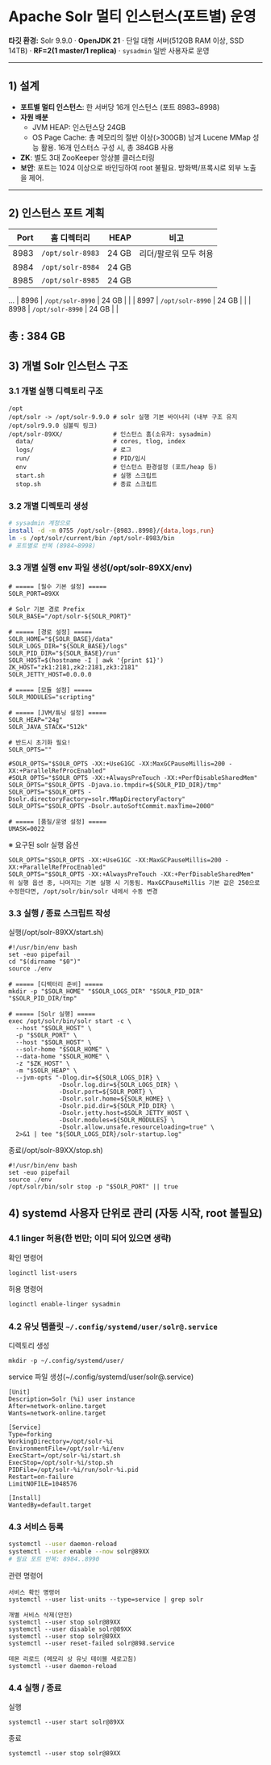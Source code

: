 # Apache Solr 멀티 인스턴스(포트별) 운영 

**타깃 환경:** Solr 9.9.0 · **OpenJDK 21** · 단일 대형 서버(512GB RAM 이상, SSD 14TB) · **RF=2(1 master/1 replica)** · `sysadmin` 일반 사용자로 운영

---

## 1) 설계

* **포트별 멀티 인스턴스**: 한 서버당 16개 인스턴스 (포트 8983~8998)
* **자원 배분**
  * JVM HEAP: 인스턴스당 24GB
  * OS Page Cache: 총 메모리의 절반 이상(>300GB) 남겨 Lucene MMap 성능 활용. 16개 인스터스 구성 시, 총 384GB 사용
* **ZK**: 별도 3대 ZooKeeper 앙상블 클러스터링
* **보안**: 포트는 1024 이상으로 바인딩하여 root 불필요. 방화벽/프록시로 외부 노출을 제어.

---

## 2) 인스턴스 포트 계획

| Port | 홈 디렉터리           |  HEAP | 비고           |
| ---: | ---------------- | ----: | ------------ |
| 8983 | `/opt/solr-8983` | 24 GB | 리더/팔로워 모두 허용 |
| 8984 | `/opt/solr-8984` | 24 GB |              |
| 8985 | `/opt/solr-8985` | 24 GB |              |
...
| 8996 | `/opt/solr-8990` | 24 GB |              |
| 8997 | `/opt/solr-8990` | 24 GB |              |
| 8998 | `/opt/solr-8990` | 24 GB |              |

총 : 384 GB
---

## 3) 개별 Solr 인스턴스 구조 
### 3.1 개별 실행 디렉토리 구조
```
/opt
/opt/solr -> /opt/solr-9.9.0 # solr 실행 기본 바이너리 (내부 구조 유지 /opt/solr9.9.0 심볼릭 링크)
/opt/solr-89XX/              # 인스턴스 홈(소유자: sysadmin)
  data/                      # cores, tlog, index
  logs/                      # 로그
  run/                       # PID/임시
  env                        # 인스턴스 환경설정 (포트/heap 등)
  start.sh                   # 실행 스크립트
  stop.sh                    # 종료 스크립트
```

### 3.2 개별 디렉토리 생성
```bash
# sysadmin 계정으로
install -d -m 0755 /opt/solr-{8983..8998}/{data,logs,run}
ln -s /opt/solr/current/bin /opt/solr-8983/bin
# 포트별로 반복 (8984~8998)
```

### 3.3 개별 실행 env 파일 생성(/opt/solr-89XX/env)
```
# ===== [필수 기본 설정] =====
SOLR_PORT=89XX

# Solr 기본 경로 Prefix
SOLR_BASE="/opt/solr-${SOLR_PORT}"

# ===== [경로 설정] =====
SOLR_HOME="${SOLR_BASE}/data"
SOLR_LOGS_DIR="${SOLR_BASE}/logs"
SOLR_PID_DIR="${SOLR_BASE}/run"
SOLR_HOST=$(hostname -I | awk '{print $1}')
ZK_HOST="zk1:2181,zk2:2181,zk3:2181"
SOLR_JETTY_HOST=0.0.0.0

# ===== [모듈 설정] =====
SOLR_MODULES="scripting"

# ===== [JVM/튜닝 설정] =====
SOLR_HEAP="24g"
SOLR_JAVA_STACK="512k"

# 반드시 초기화 필요!
SOLR_OPTS=""

#SOLR_OPTS="$SOLR_OPTS -XX:+UseG1GC -XX:MaxGCPauseMillis=200 -XX:+ParallelRefProcEnabled"
#SOLR_OPTS="$SOLR_OPTS -XX:+AlwaysPreTouch -XX:+PerfDisableSharedMem"
SOLR_OPTS="$SOLR_OPTS -Djava.io.tmpdir=${SOLR_PID_DIR}/tmp"
SOLR_OPTS="$SOLR_OPTS -Dsolr.directoryFactory=solr.MMapDirectoryFactory"
SOLR_OPTS="$SOLR_OPTS -Dsolr.autoSoftCommit.maxTime=2000"

# ===== [품질/운영 설정] =====
UMASK=0022
```
※ 요구된 solr 실행 옵션
```
SOLR_OPTS="$SOLR_OPTS -XX:+UseG1GC -XX:MaxGCPauseMillis=200 -XX:+ParallelRefProcEnabled"
SOLR_OPTS="$SOLR_OPTS -XX:+AlwaysPreTouch -XX:+PerfDisableSharedMem"
위 실행 옵션 중, 나머지는 기본 실행 시 기동됨. MaxGCPauseMillis 기본 값은 250으로 수정한다면, /opt/solr/bin/solr 내에서 수동 변경
```

### 3.3 실행 / 종료 스크립트 작성
실행(/opt/solr-89XX/start.sh)
```
#!/usr/bin/env bash
set -euo pipefail
cd "$(dirname "$0")"
source ./env

# ===== [디렉터리 준비] =====
mkdir -p "$SOLR_HOME" "$SOLR_LOGS_DIR" "$SOLR_PID_DIR" "$SOLR_PID_DIR/tmp"

# ===== [Solr 실행] =====
exec /opt/solr/bin/solr start -c \
  --host "$SOLR_HOST" \
  -p "$SOLR_PORT" \
  --host "$SOLR_HOST" \
  --solr-home "$SOLR_HOME" \
  --data-home "$SOLR_HOME" \
  -z "$ZK_HOST" \
  -m "$SOLR_HEAP" \
  --jvm-opts "-Dlog.dir=${SOLR_LOGS_DIR} \
              -Dsolr.log.dir=${SOLR_LOGS_DIR} \
              -Dsolr.port=${SOLR_PORT} \
              -Dsolr.solr.home=${SOLR_HOME} \
              -Dsolr.pid.dir=${SOLR_PID_DIR} \
              -Dsolr.jetty.host=$SOLR_JETTY_HOST \
              -Dsolr.modules=${SOLR_MODULES} \
              -Dsolr.allow.unsafe.resourceloading=true" \
  2>&1 | tee "${SOLR_LOGS_DIR}/solr-startup.log"
```
종료(/opt/solr-89XX/stop.sh)
```
#!/usr/bin/env bash
set -euo pipefail
source ./env
/opt/solr/bin/solr stop -p "$SOLR_PORT" || true
```


## 4) systemd **사용자 단위**로 관리 (자동 시작, root 불필요)

### 4.1 **linger 허용**(한 번만; 이미 되어 있으면 생략)
확인 명령어
```
loginctl list-users
```
허용 명령어
```bash
loginctl enable-linger sysadmin
```



### 4.2 **유닛 템플릿** `~/.config/systemd/user/solr@.service`
디렉토리 생성
```
mkdir -p ~/.config/systemd/user/
```

service 파일 생성(~/.config/systemd/user/solr@.service)
```
[Unit]
Description=Solr (%i) user instance
After=network-online.target
Wants=network-online.target

[Service]
Type=forking
WorkingDirectory=/opt/solr-%i
EnvironmentFile=/opt/solr-%i/env
ExecStart=/opt/solr-%i/start.sh
ExecStop=/opt/solr-%i/stop.sh
PIDFile=/opt/solr-%i/run/solr-%i.pid
Restart=on-failure
LimitNOFILE=1048576

[Install]
WantedBy=default.target
```

### 4.3 서비스 등록

```bash
systemctl --user daemon-reload
systemctl --user enable --now solr@89XX
# 필요 포트 반복: 8984..8990
```

관련 명령어
```
서비스 확인 명령어
systemctl --user list-units --type=service | grep solr

개별 서비스 삭제(안전)
systemctl --user stop solr@89XX
systemctl --user disable solr@89XX
systemctl --user stop solr@89XX
systemctl --user reset-failed solr@898.service

데몬 리로드 (메모리 상 유닛 테이블 새로고침)
systemctl --user daemon-reload
```

### 4.4 실행 / 종료 
실행
```
systemctl --user start solr@89XX
```
종료
```
systemctl --user stop solr@89XX
```




